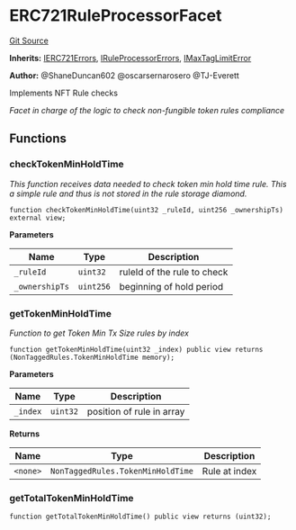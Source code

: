 # ERC721RuleProcessorFacet
[Git Source](https://github.com/thrackle-io/forte-rules-engine/blob/c24a67035f9dc2b86d52113e68cb76f2f45fa3f2/src/protocol/economic/ruleProcessor/ERC721RuleProcessorFacet.sol)

**Inherits:**
[IERC721Errors](/src/common/IErrors.sol/interface.IERC721Errors.md), [IRuleProcessorErrors](/src/common/IErrors.sol/interface.IRuleProcessorErrors.md), [IMaxTagLimitError](/src/common/IErrors.sol/interface.IMaxTagLimitError.md)

**Author:**
@ShaneDuncan602 @oscarsernarosero @TJ-Everett

Implements NFT Rule checks

*Facet in charge of the logic to check non-fungible token rules compliance*


## Functions
### checkTokenMinHoldTime

*This function receives data needed to check token min hold time rule. This a simple rule and thus is not stored in the rule storage diamond.*


```solidity
function checkTokenMinHoldTime(uint32 _ruleId, uint256 _ownershipTs) external view;
```
**Parameters**

|Name|Type|Description|
|----|----|-----------|
|`_ruleId`|`uint32`|ruleId of the rule to check|
|`_ownershipTs`|`uint256`|beginning of hold period|


### getTokenMinHoldTime

*Function to get Token Min Tx Size rules by index*


```solidity
function getTokenMinHoldTime(uint32 _index) public view returns (NonTaggedRules.TokenMinHoldTime memory);
```
**Parameters**

|Name|Type|Description|
|----|----|-----------|
|`_index`|`uint32`|position of rule in array|

**Returns**

|Name|Type|Description|
|----|----|-----------|
|`<none>`|`NonTaggedRules.TokenMinHoldTime`|Rule at index|


### getTotalTokenMinHoldTime


```solidity
function getTotalTokenMinHoldTime() public view returns (uint32);
```

